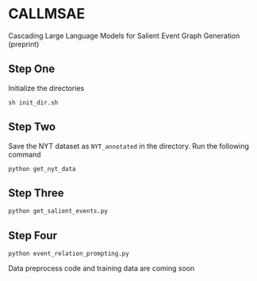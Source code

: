 # CALLMSAE
Cascading Large Language Models for Salient Event Graph Generation (preprint)


## Step One

Initialize the directories

```
sh init_dir.sh
```

## Step Two

Save the NYT dataset as ```NYT_annotated``` in the directory. Run the following command

```
python get_nyt_data
```

## Step Three

```
python get_salient_events.py
```

## Step Four

```
python event_relation_prompting.py
```

Data preprocess code and training data are coming soon
